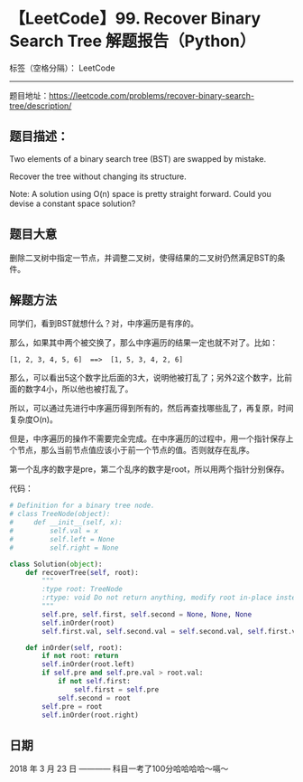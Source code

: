 # 【LeetCode】99. Recover Binary Search Tree 解题报告（Python）

标签（空格分隔）： LeetCode

---

题目地址：https://leetcode.com/problems/recover-binary-search-tree/description/

## 题目描述：

Two elements of a binary search tree (BST) are swapped by mistake.

Recover the tree without changing its structure.

Note:
A solution using O(n) space is pretty straight forward. Could you devise a constant space solution?

    
## 题目大意

删除二叉树中指定一节点，并调整二叉树，使得结果的二叉树仍然满足BST的条件。

## 解题方法

同学们，看到BST就想什么？对，中序遍历是有序的。

那么，如果其中两个被交换了，那么中序遍历的结果一定也就不对了。比如：

    [1, 2, 3, 4, 5, 6]  ==>  [1, 5, 3, 4, 2, 6]

那么，可以看出5这个数字比后面的3大，说明他被打乱了；另外2这个数字，比前面的数字4小，所以他也被打乱了。

所以，可以通过先进行中序遍历得到所有的，然后再查找哪些乱了，再复原，时间复杂度O(n)。

但是，中序遍历的操作不需要完全完成。在中序遍历的过程中，用一个指针保存上个节点，那么当前节点值应该小于前一个节点的值。否则就存在乱序。

第一个乱序的数字是pre，第二个乱序的数字是root，所以用两个指针分别保存。

代码：

```python
# Definition for a binary tree node.
# class TreeNode(object):
#     def __init__(self, x):
#         self.val = x
#         self.left = None
#         self.right = None

class Solution(object):
    def recoverTree(self, root):
        """
        :type root: TreeNode
        :rtype: void Do not return anything, modify root in-place instead.
        """
        self.pre, self.first, self.second = None, None, None
        self.inOrder(root)
        self.first.val, self.second.val = self.second.val, self.first.val

    def inOrder(self, root):
        if not root: return
        self.inOrder(root.left)
        if self.pre and self.pre.val > root.val:
            if not self.first:
                self.first = self.pre
            self.second = root
        self.pre = root
        self.inOrder(root.right)
```

## 日期

2018 年 3 月 23 日 ———— 科目一考了100分哈哈哈哈～嗝～


  [1]: http://blog.csdn.net/fuxuemingzhu/article/details/51291406